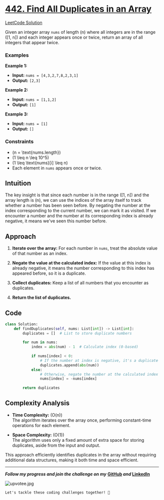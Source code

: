 # [442. Find All Duplicates in an Array](https://leetcode.com/problems/find-all-duplicates-in-an-array/description/)
[LeetCode Solution](https://leetcode.com/problems/find-all-duplicates-in-an-array/solutions/5535347/step-by-step-explanation-challenge-day-2-revisewitharsh)

Given an integer array `nums` of length \(n\) where all integers are in the range \([1, n]\) and each integer appears once or twice, return an array of all integers that appear twice.

### Examples

**Example 1:**

- **Input:** `nums = [4,3,2,7,8,2,3,1]`
- **Output:** `[2,3]`

**Example 2:**

- **Input:** `nums = [1,1,2]`
- **Output:** `[1]`

**Example 3:**

- **Input:** `nums = [1]`
- **Output:** `[]`

### Constraints

- \(n = \text{nums.length}\)
- \(1 \leq n \leq 10^5\)
- \(1 \leq \text{nums}[i] \leq n\)
- Each element in `nums` appears once or twice.

## Intuition

The key insight is that since each number is in the range \([1, n]\) and the array length is \(n\), we can use the indices of the array itself to track whether a number has been seen before. By negating the number at the index corresponding to the current number, we can mark it as visited. If we encounter a number and the number at its corresponding index is already negative, it means we've seen this number before.

## Approach

1. **Iterate over the array:** For each number in `nums`, treat the absolute value of that number as an index.

2. **Negate the value at the calculated index:** If the value at this index is already negative, it means the number corresponding to this index has appeared before, so it is a duplicate.

3. **Collect duplicates:** Keep a list of all numbers that you encounter as duplicates.

4. **Return the list of duplicates.**

## Code

```python
class Solution:
    def findDuplicates(self, nums: List[int]) -> List[int]:
        duplicates = []  # List to store duplicate numbers
        
        for num in nums:
            index = abs(num) - 1  # Calculate index (0-based)
            
            if nums[index] < 0:
                # If the number at index is negative, it's a duplicate
                duplicates.append(abs(num))
            else:
                # Otherwise, negate the number at the calculated index
                nums[index] = -nums[index]
        
        return duplicates
```

## Complexity Analysis

- **Time Complexity:** \(O(n)\)  
  The algorithm iterates over the array once, performing constant-time operations for each element.

- **Space Complexity:** \(O(1)\)  
  The algorithm uses only a fixed amount of extra space for storing duplicates, aside from the input and output.

This approach efficiently identifies duplicates in the array without requiring additional data structures, making it both time and space efficient.

---

***Follow my progress and join the challenge on my*** **[GitHub](https://github.com/nandini-gangrade/DSA-Sheet) *and* [LinkedIn](https://www.linkedin.com/feed/update/urn:li:activity:7221580562367414272/)** 


![upvotee.jpg](https://assets.leetcode.com/users/images/e9ab2638-b67e-4627-b3b2-9a9a22f0846e_1674113681.4102023.jpeg)

`Let's tackle these coding challenges together! 🚀
`
